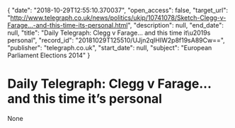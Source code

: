 {
  "date": "2018-10-29T12:55:10.370037", 
  "open_access": false, 
  "target_url": "http://www.telegraph.co.uk/news/politics/ukip/10741078/Sketch-Clegg-v-Farage...-and-this-time-its-personal.html", 
  "description": null, 
  "end_date": null, 
  "title": "Daily Telegraph: Clegg v Farage... and this time it\u2019s personal", 
  "record_id": "20181029T125510/UJjn2qIHIW2p8f19sA89Cw==", 
  "publisher": "telegraph.co.uk", 
  "start_date": null, 
  "subject": "European Parliament Elections 2014"
}

# Daily Telegraph: Clegg v Farage... and this time it’s personal

None